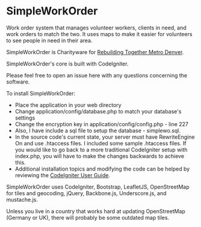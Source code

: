 SimpleWorkOrder
===============

Work order system that manages volunteer workers, clients in need, and work orders to match the two. It uses maps to make it easier for volunteers to see people in need in their area.

SimpleWorkOrder is Charityware for [Rebuilding Together Metro Denver](https://www.coloradogives.org/rebuildingtogether/overview).

SimpleWorkOrder's core is built with CodeIgniter.

Please feel free to open an issue here with any questions concerning the software.

To install SimpleWorkOrder:
- Place the application in your web directory
- Change application/config/database.php to match your database's settings
- Change the encryption key in application/config/config.php - line 227
- Also, I have include a sql file to setup the database - simplewo.sql.
- In the source code's current state, your server must have RewriteEngine On and use .htaccess files. I included some sample .htaccess files. If you would like to go back to a more traditional CodeIgniter setup with index.php, you will have to make the changes backwards to achieve this.
- Additional installation topics and modifying the code can be helped by reviewing the [CodeIgniter User Guide](http://ellislab.com/codeigniter/user-guide/).

SimpleWorkOrder uses CodeIgniter, Bootstrap, LeafletJS, OpenStreetMap for tiles and geocoding, jQuery, Backbone.js, Underscore.js, and mustache.js.

Unless you live in a country that works hard at updating OpenStreetMap (Germany or UK), there will probably be some outdated map tiles.
